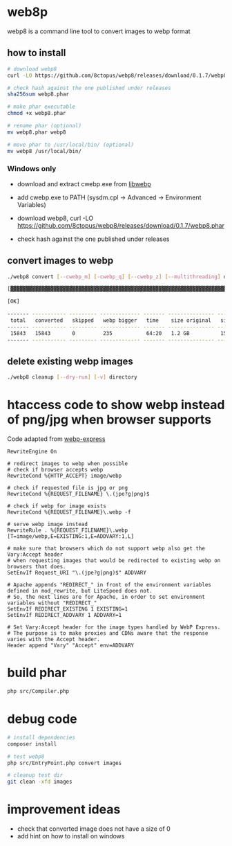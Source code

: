 # web8p

webp8 is a command line tool to convert images to webp format

## how to install

```sh
# download webp8
curl -LO https://github.com/8ctopus/webp8/releases/download/0.1.7/webp8.phar

# check hash against the one published under releases
sha256sum webp8.phar

# make phar executable
chmod +x webp8.phar

# rename phar (optional)
mv webp8.phar webp8

# move phar to /usr/local/bin/ (optional)
mv webp8 /usr/local/bin/
```

### Windows only

- download and extract cwebp.exe from [libwebp](https://storage.googleapis.com/downloads.webmproject.org/releases/webp/libwebp-1.2.0-windows-x64.zip)

- add cwebp.exe to PATH (sysdm.cpl -> Advanced -> Environment Variables)

- download webp8, curl -LO https://github.com/8ctopus/webp8/releases/download/0.1.7/webp8.phar

- check hash against the one published under releases

## convert images to webp

```sh
./webp8 convert [--cwebp_m] [-cwebp_q] [--cwebp_z] [--multithreading] directory

[▓▓▓▓▓▓▓▓▓▓▓▓▓▓▓▓▓▓▓▓▓▓▓▓▓▓▓▓▓▓▓▓▓▓▓▓▓▓▓▓▓▓▓▓▓▓▓▓▓▓▓▓▓▓▓▓▓▓▓▓▓▓▓▓▓▓▓▓▓▓] 15843/15843 (100%) -   1 hr/1 hr   - 6.0 MiB

[OK]

------- ----------- --------- ------------- ------- --------------- -----------
 total   converted   skipped   webp bigger   time    size original   size webp
------- ----------- --------- ------------- ------- --------------- -----------
 15843   15843       0         235           64:20   1.2 GB          150.3 MB
------- ----------- --------- ------------- ------- --------------- -----------
```

## delete existing webp images

```sh
./webp8 cleanup [--dry-run] [-v] directory
```

# htaccess code to show webp instead of png/jpg when browser supports

Code adapted from [webp-express](https://github.com/rosell-dk/webp-express)

```.htaccess
RewriteEngine On

# redirect images to webp when possible
# check if browser accepts webp
RewriteCond %{HTTP_ACCEPT} image/webp

# check if requested file is jpg or png
RewriteCond %{REQUEST_FILENAME} \.(jpe?g|png)$

# check if webp for image exists
RewriteCond %{REQUEST_FILENAME}\.webp -f

# serve webp image instead
RewriteRule . %{REQUEST_FILENAME}\.webp [T=image/webp,E=EXISTING:1,E=ADDVARY:1,L]

# make sure that browsers which do not support webp also get the Vary:Accept header
# when requesting images that would be redirected to existing webp on browsers that does.
SetEnvIf Request_URI "\.(jpe?g|png)$" ADDVARY

# Apache appends "REDIRECT_" in front of the environment variables defined in mod_rewrite, but LiteSpeed does not.
# So, the next lines are for Apache, in order to set environment variables without "REDIRECT_"
SetEnvIf REDIRECT_EXISTING 1 EXISTING=1
SetEnvIf REDIRECT_ADDVARY 1 ADDVARY=1

# Set Vary:Accept header for the image types handled by WebP Express.
# The purpose is to make proxies and CDNs aware that the response varies with the Accept header.
Header append "Vary" "Accept" env=ADDVARY
```

# build phar

```sh
php src/Compiler.php
```

# debug code
```sh
# install dependencies
composer install

# test webp8
php src/EntryPoint.php convert images

# cleanup test dir
git clean -xfd images
```

# improvement ideas

- check that converted image does not have a size of 0
- add hint on how to install on windows

